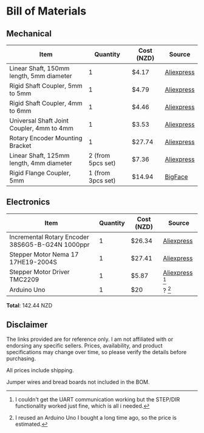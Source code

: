 # Bill of Materials
## Mechanical
| Item | Quantity | Cost (NZD) | Source |
| --- | --- | --- | --- |
| Linear Shaft, 150mm length, 5mm diameter | 1 | $4.17 | [Aliexpress](https://www.aliexpress.com/item/1005006293171727.html) |
| Rigid Shaft Coupler, 5mm to 5mm | 1 | $4.79 | [Aliexpress](https://www.aliexpress.com/item/1005001711245599.html) |
| Rigid Shaft Coupler, 4mm to 6mm | 1 | $4.46 | [Aliexpress](https://www.aliexpress.com/item/1005001711245599.html) |
| Universal Shaft Joint Coupler, 4mm to 4mm | 1 | $3.53 | [Aliexpress](https://www.aliexpress.com/item/1005006861800732.html) |
| Rotary Encoder Mounting Bracket | 1 | $27.74 | [Aliexpress](https://www.aliexpress.com/item/32962680053.html) |
| Linear Shaft, 125mm length, 4mm diameter | 2 (from 5pcs set) | $7.36 | [Aliexpress](https://www.aliexpress.com/item/1005005477259278.html) |
| Rigid Flange Coupler, 5mm | 1 (from 3pcs set) | $14.94 | [BigFace](https://www.bigface.co.nz/item/2009130) |

## Electronics
| Item | Quantity | Cost (NZD) | Source |
| --- | --- | --- | --- |
| Incremental Rotary Encoder 38S6G5-B-G24N 1000ppr | 1 | $26.34 | [Aliexpress](https://www.aliexpress.com/item/1005005071771659.html) |
| Stepper Motor Nema 17 17HE19-2004S | 1 | $27.41 | [Aliexpress](https://www.aliexpress.com/item/1005004731197516.html) |
| Stepper Motor Driver TMC2209 | 1 | $5.87 | [Aliexpress](https://www.aliexpress.com/item/1005004614528741.html) [^1] |
| Arduino Uno | 1 | $20 | ? [^2] |

**Total**: 142.44 NZD

 [^1]: I couldn't get the UART communication working but the STEP/DIR functionality worked just fine, which is all i needed.
 [^2]: I reused an Arduino Uno I bought a long time ago, so the price is estimated.

## Disclaimer
 The links provided are for reference only. I am not affiliated with or endorsing any specific sellers. Prices, availability, and product specifications may change over time, so please verify the details before purchasing.

 All prices include shipping.

 Jumper wires and bread boards not included in the BOM.